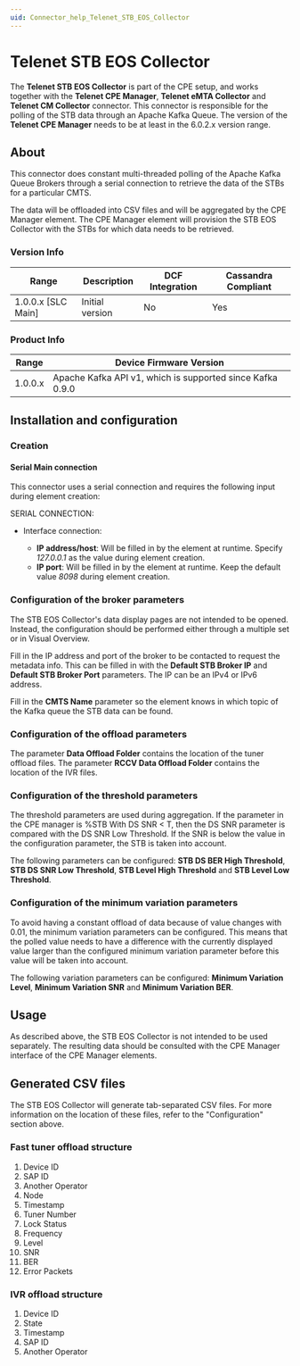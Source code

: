 ```yaml
---
uid: Connector_help_Telenet_STB_EOS_Collector
---
```


# Telenet STB EOS Collector

The **Telenet STB EOS Collector** is part of the CPE setup, and works together with the **Telenet CPE Manager**, **Telenet eMTA Collector** and **Telenet CM Collector** connector. This connector is responsible for the polling of the STB data through an Apache Kafka Queue. The version of the **Telenet CPE Manager** needs to be at least in the 6.0.2.x version range.

## About

This connector does constant multi-threaded polling of the Apache Kafka Queue Brokers through a serial connection to retrieve the data of the STBs for a particular CMTS.

The data will be offloaded into CSV files and will be aggregated by the CPE Manager element. The CPE Manager element will provision the STB EOS Collector with the STBs for which data needs to be retrieved.

### Version Info

| Range | Description | DCF Integration | Cassandra Compliant |
|----------------------|-----------------|---------------------|-------------------------|
| 1.0.0.x \[SLC Main\] | Initial version | No                  | Yes                     |

### Product Info

| **Range** | **Device Firmware Version**                               |
|------------------|-----------------------------------------------------------|
| 1.0.0.x          | Apache Kafka API v1, which is supported since Kafka 0.9.0 |

## Installation and configuration

### Creation

#### Serial Main connection

This connector uses a serial connection and requires the following input during element creation:

SERIAL CONNECTION:

- Interface connection:

  - **IP address/host**: Will be filled in by the element at runtime. Specify *127.0.0.1* as the value during element creation.
  - **IP port**: Will be filled in by the element at runtime. Keep the default value *8098* during element creation.

### Configuration of the broker parameters

The STB EOS Collector's data display pages are not intended to be opened. Instead, the configuration should be performed either through a multiple set or in Visual Overview.

Fill in the IP address and port of the broker to be contacted to request the metadata info. This can be filled in with the **Default STB Broker IP** and **Default STB Broker Port** parameters. The IP can be an IPv4 or IPv6 address.

Fill in the **CMTS Name** parameter so the element knows in which topic of the Kafka queue the STB data can be found.

### Configuration of the offload parameters

The parameter **Data Offload Folder** contains the location of the tuner offload files. The parameter **RCCV Data Offload Folder** contains the location of the IVR files.

### Configuration of the threshold parameters

The threshold parameters are used during aggregation. If the parameter in the CPE manager is %STB With DS SNR \< T, then the DS SNR parameter is compared with the DS SNR Low Threshold. If the SNR is below the value in the configuration parameter, the STB is taken into account.

The following parameters can be configured: **STB DS BER High Threshold**, **STB DS SNR Low Threshold**, **STB Level High Threshold** and **STB Level Low Threshold**.

### Configuration of the minimum variation parameters

To avoid having a constant offload of data because of value changes with 0.01, the minimum variation parameters can be configured. This means that the polled value needs to have a difference with the currently displayed value larger than the configured minimum variation parameter before this value will be taken into account.

The following variation parameters can be configured: **Minimum Variation Level**, **Minimum Variation SNR** and **Minimum Variation BER**.

## Usage

As described above, the STB EOS Collector is not intended to be used separately. The resulting data should be consulted with the CPE Manager interface of the CPE Manager elements.

## Generated CSV files

The STB EOS Collector will generate tab-separated CSV files. For more information on the location of these files, refer to the "Configuration" section above.

### Fast tuner offload structure

1. Device ID
1. SAP ID
1. Another Operator
1. Node
1. Timestamp
1. Tuner Number
1. Lock Status
1. Frequency
1. Level
1. SNR
1. BER
1. Error Packets

### IVR offload structure

1. Device ID
1. State
1. Timestamp
1. SAP ID
1. Another Operator
